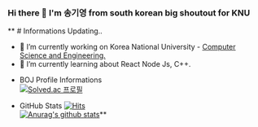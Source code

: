 ### Hi there 👋 I'm 송기영 from south korean big shoutout for KNU

<!--
**enter-the-code/enter-the-code** is a ✨ _special_ ✨ repository because its `README.md` (this file) appears on your GitHub profile.

Here are some ideas to get you started:

- 🔭 I’m currently working on KNU as student
- 🌱 I’m currently learning front for project and ps
- 👯 I’m looking to collaborate on ...
- 🤔 I’m looking for help with ...
- 💬 Ask me about ...
- 📫 How to reach me: ...
- 😄 Pronouns: ...
- ⚡ Fun fact: ...
-->

** # Informations
 Updating..
 
- 🔭 I’m currently working on Korea National University - [Computer Science and Engineering.](https://computer.knu.ac.kr/main/)
- 🌱 I’m currently learning about React Node Js, C++.
 
* BOJ Profile Informations   
[![Solved.ac
프로필](http://mazassumnida.wtf/api/v2/generate_badge?boj=ssoonngg53)](https://solved.ac/ssoonngg53)

 
* GitHub Stats  [![Hits](https://hits.seeyoufarm.com/api/count/incr/badge.svg?url=https%3A%2F%2Fgithub.com%2FF-hiller&count_bg=%2379C83D&title_bg=%23555555&icon=&icon_color=%23E7E7E7&title=hits&edge_flat=false)](https://hits.seeyoufarm.com)   
 [![Anurag's github stats](https://github-readme-stats.vercel.app/api?username=enter-the-code)](https://github.com/anuraghazra/github-readme-stats)**
